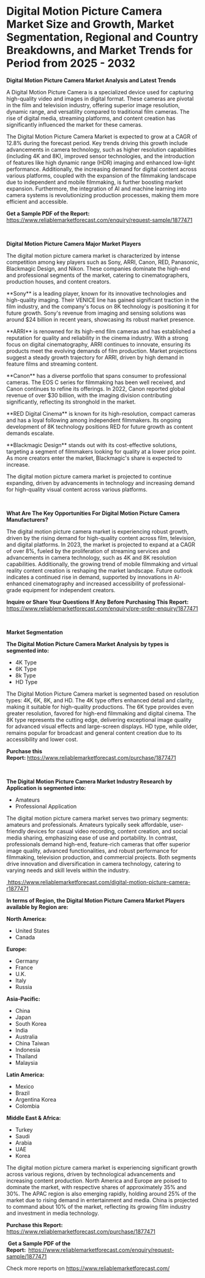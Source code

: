 <p><h1>Digital Motion Picture Camera Market Size and Growth, Market Segmentation, Regional and Country Breakdowns, and Market Trends for Period from 2025 -  2032</h1></p><p><strong>Digital Motion Picture Camera Market Analysis and Latest Trends</strong></p>
<p><p>A Digital Motion Picture Camera is a specialized device used for capturing high-quality video and images in digital format. These cameras are pivotal in the film and television industry, offering superior image resolution, dynamic range, and versatility compared to traditional film cameras. The rise of digital media, streaming platforms, and content creation has significantly influenced the market for these cameras.</p><p>The Digital Motion Picture Camera Market is expected to grow at a CAGR of 12.8% during the forecast period. Key trends driving this growth include advancements in camera technology, such as higher resolution capabilities (including 4K and 8K), improved sensor technologies, and the introduction of features like high dynamic range (HDR) imaging and enhanced low-light performance. Additionally, the increasing demand for digital content across various platforms, coupled with the expansion of the filmmaking landscape due to independent and mobile filmmaking, is further boosting market expansion. Furthermore, the integration of AI and machine learning into camera systems is revolutionizing production processes, making them more efficient and accessible.</p></p>
<p><strong>Get a Sample PDF of the Report:&nbsp;</strong> <a href="https://www.reliablemarketforecast.com/enquiry/request-sample/1877471?utm_campaign=2753&utm_medium=2&utm_source=Github&utm_content=ia&utm_term=28022025&utm_id=digital-motion-picture-camera">https://www.reliablemarketforecast.com/enquiry/request-sample/1877471</a></p>
<p>&nbsp;</p>
<p><strong>Digital Motion Picture Camera Major Market Players</strong></p>
<p><p>The digital motion picture camera market is characterized by intense competition among key players such as Sony, ARRI, Canon, RED, Panasonic, Blackmagic Design, and Nikon. These companies dominate the high-end and professional segments of the market, catering to cinematographers, production houses, and content creators.</p><p>**Sony** is a leading player, known for its innovative technologies and high-quality imaging. Their VENICE line has gained significant traction in the film industry, and the company's focus on 8K technology is positioning it for future growth. Sony's revenue from imaging and sensing solutions was around $24 billion in recent years, showcasing its robust market presence.</p><p>**ARRI** is renowned for its high-end film cameras and has established a reputation for quality and reliability in the cinema industry. With a strong focus on digital cinematography, ARRI continues to innovate, ensuring its products meet the evolving demands of film production. Market projections suggest a steady growth trajectory for ARRI, driven by high demand in feature films and streaming content.</p><p>**Canon** has a diverse portfolio that spans consumer to professional cameras. The EOS C series for filmmaking has been well received, and Canon continues to refine its offerings. In 2022, Canon reported global revenue of over $30 billion, with the imaging division contributing significantly, reflecting its stronghold in the market.</p><p>**RED Digital Cinema** is known for its high-resolution, compact cameras and has a loyal following among independent filmmakers. Its ongoing development of 8K technology positions RED for future growth as content demands escalate.</p><p>**Blackmagic Design** stands out with its cost-effective solutions, targeting a segment of filmmakers looking for quality at a lower price point. As more creators enter the market, Blackmagic's share is expected to increase.</p><p>The digital motion picture camera market is projected to continue expanding, driven by advancements in technology and increasing demand for high-quality visual content across various platforms.</p></p>
<p>&nbsp;</p>
<p><strong>What Are The Key Opportunities For Digital Motion Picture Camera Manufacturers?</strong></p>
<p><p>The digital motion picture camera market is experiencing robust growth, driven by the rising demand for high-quality content across film, television, and digital platforms. In 2023, the market is projected to expand at a CAGR of over 8%, fueled by the proliferation of streaming services and advancements in camera technology, such as 4K and 8K resolution capabilities. Additionally, the growing trend of mobile filmmaking and virtual reality content creation is reshaping the market landscape. Future outlook indicates a continued rise in demand, supported by innovations in AI-enhanced cinematography and increased accessibility of professional-grade equipment for independent creators.</p></p>
<p><strong>Inquire or Share Your Questions If Any Before Purchasing This Report:</strong> <a href="https://www.reliablemarketforecast.com/enquiry/pre-order-enquiry/1877471?utm_campaign=2753&utm_medium=2&utm_source=Github&utm_content=ia&utm_term=28022025&utm_id=digital-motion-picture-camera">https://www.reliablemarketforecast.com/enquiry/pre-order-enquiry/1877471</a></p>
<p>&nbsp;</p>
<p><strong>Market Segmentation</strong></p>
<p><strong>The Digital Motion Picture Camera Market Analysis by types is segmented into:</strong></p>
<p><ul><li>4K Type</li><li>6K Type</li><li>8k Type</li><li>HD Type</li></ul></p>
<p><p>The Digital Motion Picture Camera market is segmented based on resolution types: 4K, 6K, 8K, and HD. The 4K type offers enhanced detail and clarity, making it suitable for high-quality productions. The 6K type provides even greater resolution, favored for high-end filmmaking and digital cinema. The 8K type represents the cutting edge, delivering exceptional image quality for advanced visual effects and large-screen displays. HD type, while older, remains popular for broadcast and general content creation due to its accessibility and lower cost.</p></p>
<p><strong>Purchase this Report:&nbsp;</strong><a href="https://www.reliablemarketforecast.com/purchase/1877471?utm_campaign=2753&utm_medium=2&utm_source=Github&utm_content=ia&utm_term=28022025&utm_id=digital-motion-picture-camera">https://www.reliablemarketforecast.com/purchase/1877471</a></p>
<p>&nbsp;</p>
<p><strong>The Digital Motion Picture Camera Market Industry Research by Application is segmented into:</strong></p>
<p><ul><li>Amateurs</li><li>Professional Application</li></ul></p>
<p><p>The digital motion picture camera market serves two primary segments: amateurs and professionals. Amateurs typically seek affordable, user-friendly devices for casual video recording, content creation, and social media sharing, emphasizing ease of use and portability. In contrast, professionals demand high-end, feature-rich cameras that offer superior image quality, advanced functionalities, and robust performance for filmmaking, television production, and commercial projects. Both segments drive innovation and diversification in camera technology, catering to varying needs and skill levels within the industry.</p></p>
<p><a href="https://www.reliablemarketforecast.com/digital-motion-picture-camera-r1877471?utm_campaign=2753&utm_medium=2&utm_source=Github&utm_content=ia&utm_term=28022025&utm_id=digital-motion-picture-camera">&nbsp;https://www.reliablemarketforecast.com/digital-motion-picture-camera-r1877471</a></p>
<p><strong>In terms of Region, the Digital Motion Picture Camera Market Players available by Region are:</strong></p>
<p>
    <p> <strong> North America: </strong>
        <ul>
            <li>United States</li>
            <li>Canada</li>
        </ul>
        </p> 
    <p> <strong> Europe: </strong>
        <ul>
            <li>Germany</li>
            <li>France</li>
            <li>U.K.</li>
            <li>Italy</li>
            <li>Russia</li>
        </ul>
        </p> 
    <p> <strong> Asia-Pacific: </strong>
        <ul>
            <li>China</li>
            <li>Japan</li>
            <li>South Korea</li>
            <li>India</li>
            <li>Australia</li>
            <li>China Taiwan</li>
            <li>Indonesia</li>
            <li>Thailand</li>
            <li>Malaysia</li>
        </ul>
        </p> 
    <p> <strong> Latin America: </strong>
        <ul>
            <li>Mexico</li>
            <li>Brazil</li>
            <li>Argentina Korea</li>
            <li>Colombia</li>
        </ul>
        </p> 
    <p> <strong> Middle East & Africa: </strong>
        <ul>
            <li>Turkey</li>
            <li>Saudi</li>
            <li>Arabia</li>
            <li>UAE</li>
            <li>Korea</li>
        </ul>
    </p>
    </p>
<p><p>The digital motion picture camera market is experiencing significant growth across various regions, driven by technological advancements and increasing content production. North America and Europe are poised to dominate the market, with respective shares of approximately 35% and 30%. The APAC region is also emerging rapidly, holding around 25% of the market due to rising demand in entertainment and media. China is projected to command about 10% of the market, reflecting its growing film industry and investment in media technology.</p></p>
<p><strong>Purchase this Report: </strong><a href="https://www.reliablemarketforecast.com/purchase/1877471?utm_campaign=2753&utm_medium=2&utm_source=Github&utm_content=ia&utm_term=28022025&utm_id=digital-motion-picture-camera">https://www.reliablemarketforecast.com/purchase/1877471</a></p>
<p>&nbsp;<strong>Get a Sample PDF of the Report:&nbsp;&nbsp;</strong><a href="https://www.reliablemarketforecast.com/enquiry/request-sample/1877471?utm_campaign=2753&utm_medium=2&utm_source=Github&utm_content=ia&utm_term=28022025&utm_id=digital-motion-picture-camera">https://www.reliablemarketforecast.com/enquiry/request-sample/1877471</a></p>
<p><strong></strong></p>
<p>Check more reports on <a href="https://www.reliablemarketforecast.com/?utm_campaign=2753&utm_medium=2&utm_source=Github&utm_content=ia&utm_term=28022025&utm_id=digital-motion-picture-camera">https://www.reliablemarketforecast.com/</a></p>